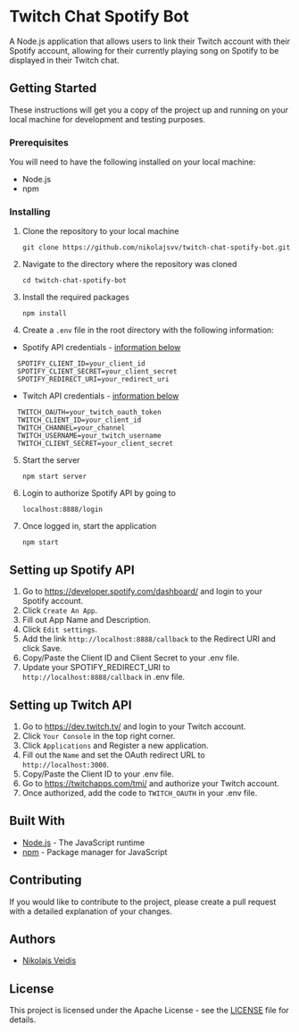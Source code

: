 # Twitch Chat Spotify Bot

A Node.js application that allows users to link their Twitch account with their Spotify account, allowing for their currently playing song on Spotify to be displayed in their Twitch chat.

## Getting Started

These instructions will get you a copy of the project up and running on your local machine for development and testing purposes.

### Prerequisites

You will need to have the following installed on your local machine:

- Node.js
- npm

### Installing

1. Clone the repository to your local machine

   `git clone https://github.com/nikolajsvv/twitch-chat-spotify-bot.git`

2. Navigate to the directory where the repository was cloned

   `cd twitch-chat-spotify-bot`

3. Install the required packages

   `npm install`

4. Create a `.env` file in the root directory with the following information:

- Spotify API credentials - [information below](#setting-up-spotify-api)

```
  SPOTIFY_CLIENT_ID=your_client_id
  SPOTIFY_CLIENT_SECRET=your_client_secret
  SPOTIFY_REDIRECT_URI=your_redirect_uri
```

- Twitch API credentials - [information below](#setting-up-twitch-api)

```
  TWITCH_OAUTH=your_twitch_oauth_token
  TWITCH_CLIENT_ID=your_client_id
  TWITCH_CHANNEL=your_channel
  TWITCH_USERNAME=your_twitch_username
  TWITCH_CLIENT_SECRET=your_client_secret
```

5. Start the server

   `npm start server`

6. Login to authorize Spotify API by going to

   `localhost:8888/login`

7. Once logged in, start the application

   `npm start`

## Setting up Spotify API

1. Go to https://developer.spotify.com/dashboard/ and login to your Spotify account.
2. Click `Create An App`.
3. Fill out App Name and Description.
4. Click `Edit settings`.
5. Add the link `http://localhost:8888/callback` to the Redirect URI and click Save.
6. Copy/Paste the Client ID and Client Secret to your .env file.
7. Update your SPOTIFY_REDIRECT_URI to `http://localhost:8888/callback` in .env file.

## Setting up Twitch API

1. Go to https://dev.twitch.tv/ and login to your Twitch account.
2. Click `Your Console` in the top right corner.
3. Click `Applications` and Register a new application.
4. Fill out the `Name` and set the OAuth redirect URL to `http://localhost:3000`.
5. Copy/Paste the Client ID to your .env file.
6. Go to https://twitchapps.com/tmi/ and authorize your Twitch account.
7. Once authorized, add the code to `TWITCH_OAUTH` in your .env file.

## Built With

- [Node.js](https://nodejs.org/) - The JavaScript runtime
- [npm](https://www.npmjs.com/) - Package manager for JavaScript

## Contributing

If you would like to contribute to the project, please create a pull request with a detailed explanation of your changes.

## Authors

- [Nikolajs Veidis](https://github.com/[nikolajsvv])

## License

This project is licensed under the Apache License - see the [LICENSE](LICENSE) file for details.
